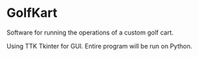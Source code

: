 # GolfKart
Software for running the operations of a custom golf cart.

Using TTK Tkinter for GUI. Entire program will be run on Python.
